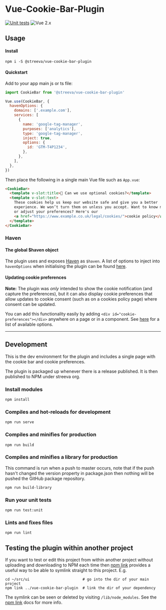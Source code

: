 # Vue-Cookie-Bar-Plugin

[![Unit tests](https://github.com/streeva/vue-cookie-bar-plugin/actions/workflows/TestPlugin.yml/badge.svg)](https://github.com/streeva/vue-cookie-bar-plugin/actions/workflows/TestPlugin.yml) ![Vue 2.x](https://img.shields.io/badge/vue-2.x-green.svg "Vue 2 Compatible")

## Usage

#### Install

`npm i -S @streeva/vue-cookie-bar-plugin`

#### Quickstart

Add to your app main js or ts file:

```js
import CookieBar from '@streeva/vue-cookie-bar-plugin'

Vue.use(CookieBar, {
  havenOptions: {
    domains: ['.example.com'],
    services: [
      {
        name: 'google-tag-manager',
        purposes: ['analytics'],
        type: 'google-tag-manager',
        inject: true,
        options: {
          id: 'GTM-T4P1234',
        },
      },
    ],
  },
})
```

Then place the following in a single main Vue file such as `App.vue`:

```html
<CookieBar>
  <template v-slot:title>🍪 Can we use optional cookies?</template>
  <template v-slot:text>
    These cookies help us keep our website safe and give you a better
    experience. We won’t turn them on unless you accept. Want to know more
    or adjust your preferences? Here's our
    <a href="https://www.example.co.uk/legal/cookies/">cookie policy</a>
  </template>
</CookieBar>
```

### Haven

#### The global $haven object

The plugin uses and exposes [Haven](https://chiiya.github.io/haven/) as `$haven`. A list of options to inject into `havenOptions` when initialising the plugin can be found [here](https://chiiya.github.io/haven/getting-started.html#usage).

#### Updating cookie preferences

__Note:__ The plugin was _only_ intended to show the cookie notification (and capture the preferences), but it can also display cookie preferences that allow updates to cookie consent (such as on a cookies policy page) where consent can be updated.

You can add this functionality easily by adding `<div id="cookie-preferences"></div>` anywhere on a page or in a component. See [here](https://chiiya.github.io/haven/cookie-preferences.html#options) for a list of available options.

---

## Development

This is the dev environment for the plugin and includes a single page with the cookie bar and cookie preferences.

The plugin is packaged up whenever there is a release published. It is then published to NPM under streeva org.

### Install modules

```
npm install
```

### Compiles and hot-reloads for development
```
npm run serve
```

### Compiles and minifies for production
```
npm run build
```

### Compiles and minifies a library for production

This command is run when a push to master occurs, note that if the push hasn't changed the version property in package.json then nothing will be pushed the GitHub package repository.

```
npm run build-library
```

### Run your unit tests
```
npm run test:unit
```

### Lints and fixes files
```
npm run lint
```

## Testing the plugin within another project

If you want to test or edit this project from within another project without uploading and downloading to NPM each time then [npm link](https://docs.npmjs.com/cli/v8/commands/npm-link) provides a useful way to be able to symlink straight to this project. E.g.

```
cd ~/src/ui                        # go into the dir of your main project
npm link ../vue-cookie-bar-plugin  # link the dir of your dependency
```

The symlink can be seen or deleted by visiting `/lib/node_modules`. See the [npm link](https://docs.npmjs.com/cli/v8/commands/npm-link) docs for more info.
